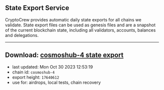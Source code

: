 ## State Export Service
CryptoCrew provides automatic daily state exports for all chains we validate. State export files can be used as genesis files and are a snapshot of the current blockchain state, including all validators, accounts, balances and delegations.

---
**Download: [cosmoshub-4 state export](https://dl.ccvalidators.com/SERVICE/cosmoshub/cosmoshub-4_export_17640612.json)**
---

- last updated: Mon Oct 30 2023 12:53:19
- chain id: `cosmoshub-4`
- export height: `17640612`
- use for: airdrops, local tests, chain recovery
